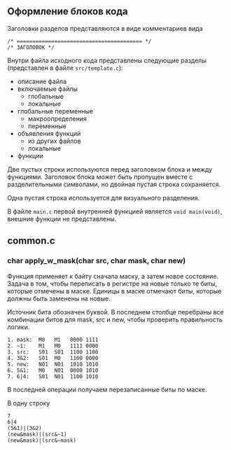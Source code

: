 
## Оформление блоков кода

Заголовки разделов представляются в виде комментариев вида

    /* ======================================== */
    /* ЗАГОЛОВОК */

Внутри файла исходного кода представлены следующие разделы
(представлен в файле `src/template.c`):
- описание файла
- включаемые файлы
  - глобальные
  - локальные
- глобальные переменные
  - макроопределения
  - переменные
- объявления функций
  - из других файлов
  - локальные
- функции

Две пустых строки используются перед заголовком блока и между
функциями.  Заголовок блока может быть пропущен вместе с
разделительными символами, но двойная пустая строка сохраняется.

Одна пустая строка используется для визуального разделения.

В файле `main.c` первой внутренней функцией является `void
main(void)`, внешние функции не представлены.

## common.c

### char apply_w_mask(char src, char mask, char new)

Функция применяет к байту сначала маску, а затем новое состояние.
Задача в том, чтобы переписать в регистре на новые только те биты,
которые отмечены в маске.  Единицы в маске отмечают биты, которые
должны быть заменены на новые.

Источник бита обозначен буквой.  В последнем столбце перебраны все
комбинации битов для mask, src и new, чтобы проверить правильность
логики.

    1. mask:  M0   M1   0000 1111
    2. ~1:    M1   M0   1111 0000
    3. src:   S01  S01  1100 1100
    4. 3&2:   S01  M0   1100 0000
    5. new:   N01  N01  1010 1010
    6. 5&1:   M0   N01  0000 1010
    7. 6|4:   S01  N01  1100 1010

В последней операции получаем перезаписанные биты по маске.

В одну строку

    7
    6|4
	(5&1)|(3&2)
	(new&mask)|(src&~1)
	(new&mask)|(src&~mask)
